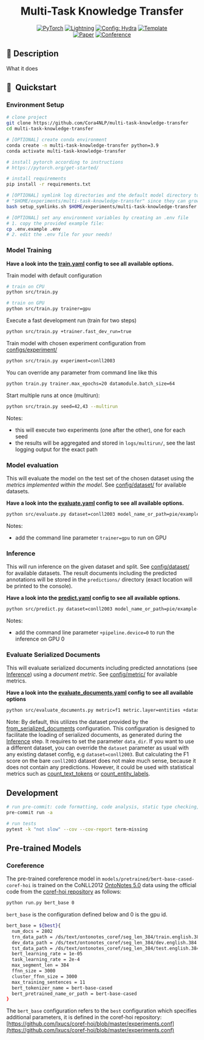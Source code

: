 <div align="center">

# Multi-Task Knowledge Transfer

<a href="https://pytorch.org/get-started/locally/"><img alt="PyTorch" src="https://img.shields.io/badge/PyTorch-ee4c2c?logo=pytorch&logoColor=white"></a>
<a href="https://pytorchlightning.ai/"><img alt="Lightning" src="https://img.shields.io/badge/-Lightning-792ee5?logo=pytorchlightning&logoColor=white"></a>
<a href="https://hydra.cc/"><img alt="Config: Hydra" src="https://img.shields.io/badge/Config-Hydra-89b8cd"></a>
<a href="https://github.com/ChristophAlt/pytorch-ie-hydra-template"><img alt="Template" src="https://img.shields.io/badge/-PyTorch--IE--Hydra--Template-017F2F?style=flat&logo=github&labelColor=gray"></a><br>
[![Paper](http://img.shields.io/badge/paper-arxiv.1001.2234-B31B1B.svg)](https://www.nature.com/articles/nature14539)
[![Conference](http://img.shields.io/badge/AnyConference-year-4b44ce.svg)](https://papers.nips.cc/paper/2020)

</div>

## 📌 Description

What it does

## 🚀  Quickstart

### Environment Setup

```bash
# clone project
git clone https://github.com/Cora4NLP/multi-task-knowledge-transfer
cd multi-task-knowledge-transfer

# [OPTIONAL] create conda environment
conda create -n multi-task-knowledge-transfer python=3.9
conda activate multi-task-knowledge-transfer

# install pytorch according to instructions
# https://pytorch.org/get-started/

# install requirements
pip install -r requirements.txt

# [OPTIONAL] symlink log directories and the default model directory to
# "$HOME/experiments/multi-task-knowledge-transfer" since they can grow a lot
bash setup_symlinks.sh $HOME/experiments/multi-task-knowledge-transfer

# [OPTIONAL] set any environment variables by creating an .env file
# 1. copy the provided example file:
cp .env.example .env
# 2. edit the .env file for your needs!
```

### Model Training

**Have a look into the [train.yaml](configs/train.yaml) config to see all available options.**

Train model with default configuration

```bash
# train on CPU
python src/train.py

# train on GPU
python src/train.py trainer=gpu
```

Execute a fast development run (train for two steps)

```bash
python src/train.py +trainer.fast_dev_run=true
```

Train model with chosen experiment configuration from [configs/experiment/](configs/experiment/)

```bash
python src/train.py experiment=conll2003
```

You can override any parameter from command line like this

```bash
python train.py trainer.max_epochs=20 datamodule.batch_size=64
```

Start multiple runs at once (multirun):

```bash
python src/train.py seed=42,43 --multirun
```

Notes:

- this will execute two experiments (one after the other), one for each seed
- the results will be aggregated and stored in `logs/multirun/`, see the last logging output for the exact path

### Model evaluation

This will evaluate the model on the test set of the chosen dataset using the *metrics implemented within the model*.
See [config/dataset/](configs/dataset/) for available datasets.

**Have a look into the [evaluate.yaml](configs/evaluate.yaml) config to see all available options.**

```bash
python src/evaluate.py dataset=conll2003 model_name_or_path=pie/example-ner-spanclf-conll03
```

Notes:

- add the command line parameter `trainer=gpu` to run on GPU

### Inference

This will run inference on the given dataset and split. See [config/dataset/](configs/dataset/) for available datasets.
The result documents including the predicted annotations will be stored in the `predictions/` directory (exact
location will be printed to the console).

**Have a look into the [predict.yaml](configs/predict.yaml) config to see all available options.**

```bash
python src/predict.py dataset=conll2003 model_name_or_path=pie/example-ner-spanclf-conll03
```

Notes:

- add the command line parameter `+pipeline.device=0` to run the inference on GPU 0

### Evaluate Serialized Documents

This will evaluate serialized documents including predicted annotations (see [Inference](#inference)) using a
*document metric*. See [config/metric/](configs/metric/) for available metrics.

**Have a look into the [evaluate_documents.yaml](configs/evaluate_documents.yaml) config to see all available options**

```bash
python src/evaluate_documents.py metric=f1 metric.layer=entities +dataset.data_dir=PATH/TO/DIR/WITH/SPLITS
```

Note: By default, this utilizes the dataset provided by the
[from_serialized_documents](configs/dataset/from_serialized_documents.yaml) configuration. This configuration is
designed to facilitate the loading of serialized documents, as generated during the [Inference](#inference) step. It
requires to set the parameter `data_dir`. If you want to use a different dataset,
you can override the `dataset` parameter as usual with any existing dataset config, e.g `dataset=conll2003`. But
calculating the F1 score on the bare `conll2003` dataset does not make much sense, because it does not contain any
predictions. However, it could be used with statistical metrics such as
[count_text_tokens](configs/metric/count_text_tokens.yaml) or
[count_entity_labels](configs/metric/count_entity_labels.yaml).

## Development

```bash
# run pre-commit: code formatting, code analysis, static type checking, and more (see .pre-commit-config.yaml)
pre-commit run -a

# run tests
pytest -k "not slow" --cov --cov-report term-missing
```

## Pre-trained Models

### Coreference

The pre-trained coreference model in `models/pretrained/bert-base-cased-coref-hoi` is trained on the CoNLL2012 [OntoNotes 5.0](https://catalog.ldc.upenn.edu/LDC2013T19) data using the official code from the [coref-hoi repository](https://github.com/lxucs/coref-hoi/) as follows:

```bash
python run.py bert_base 0
```

`bert_base` is the configuration defined below and 0 is the gpu id.

```bash
bert_base = ${best}{
  num_docs = 2802
  trn_data_path = /ds/text/ontonotes_coref/seg_len_384/train.english.384.jsonlines
  dev_data_path = /ds/text/ontonotes_coref/seg_len_384/dev.english.384.jsonlines
  tst_data_path = /ds/text/ontonotes_coref/seg_len_384/test.english.384.jsonlines
  bert_learning_rate = 1e-05
  task_learning_rate = 2e-4
  max_segment_len = 384
  ffnn_size = 3000
  cluster_ffnn_size = 3000
  max_training_sentences = 11
  bert_tokenizer_name = bert-base-cased
  bert_pretrained_name_or_path = bert-base-cased
}
```

The `bert_base` configuration refers to the `best` configuration which specifies additional parameters, it is defined in the coref-hoi repository: [https://github.com/lxucs/coref-hoi/blob/master/experiments.conf](https://github.com/lxucs/coref-hoi/blob/master/experiments.conf)
